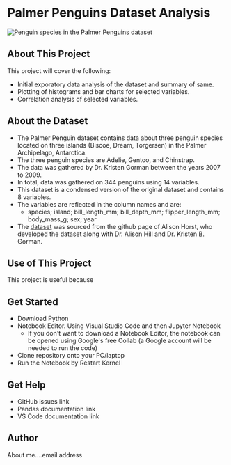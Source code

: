 # Palmer Penguins Dataset Analysis  


![Penguin species in the Palmer Penguins dataset](http://d3i3l3kraiqpym.cloudfront.net/wp-content/uploads/2016/04/26094914/Ad%C3%A9lie-Chinstrap-and-gentoo-penguin-species.jpg)

## About This Project
This project will cover the following:
- Initial exporatory data analysis of the dataset and summary of same.  
- Plotting of histograms and bar charts for selected variables. 
- Correlation analysis of selected variables.

 
## About the Dataset
- The Palmer Penguin dataset contains data about three penguin species located on three islands (Biscoe, Dream, Torgersen) in the Palmer Archipelago, Antarctica.
- The three penguin species are Adelie, Gentoo, and Chinstrap.
- The data was gathered by Dr. Kristen Gorman between the years 2007 to 2009.   
- In total, data was gathered on 344 penguins using 14 variables.
- This dataset is a condensed version of the original dataset and contains 8 variables.
- The variables are reflected in the column names and are:
    - species; island; bill_length_mm; bill_depth_mm; flipper_length_mm; body_mass_g; sex; year   
- The [dataset](https://github.com/allisonhorst/palmerpenguins/blob/main/inst/extdata/penguins.csv) was sourced from the github page of Alison Horst, who developed the dataset along with Dr. Alison Hill and Dr. Kristen B. Gorman.

## Use of This Project   
This project is useful because

## Get Started
- Download Python   
- Notebook Editor. Using Visual Studio Code and then Jupyter Notebook   
    - If you don't want to download a Notebook Editor, the notebook can be opened using Google's free Collab (a Google account will be needed to run the code)   
- Clone repository onto your PC/laptop   
- Run the Notebook by Restart Kernel

## Get Help   
- GitHub issues link
- Pandas documentation link
- VS Code documentation link

## Author   
About me....email address



